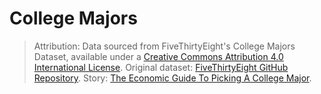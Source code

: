 # College Majors


> Attribution: Data sourced from FiveThirtyEight's College Majors Dataset, available under a [Creative Commons Attribution 4.0 International License](https://creativecommons.org/licenses/by/4.0/). Original dataset: [FiveThirtyEight GitHub Repository](https://github.com/fivethirtyeight/data/tree/master/college-majors). Story: [The Economic Guide To Picking A College Major](https://fivethirtyeight.com/features/the-economic-guide-to-picking-a-college-major/).
